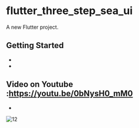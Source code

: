 # flutter_three_step_sea_ui

A new Flutter project.

## Getting Started

-
-
Video on Youtube :https://youtu.be/0bNysH0_mM0
-
-
![12](https://user-images.githubusercontent.com/78899995/160639387-6f1d224e-7f97-49f0-a8aa-21c024beab87.jpg)

